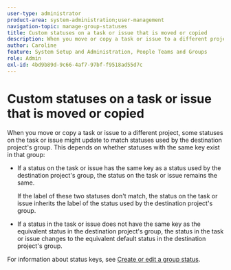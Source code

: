 ```yaml
---
user-type: administrator
product-area: system-administration;user-management
navigation-topic: manage-group-statuses
title: Custom statuses on a task or issue that is moved or copied
description: When you move or copy a task or issue to a different project, some statuses on the task or issue might update to match statuses used by the destination project's group.
author: Caroline
feature: System Setup and Administration, People Teams and Groups
role: Admin
exl-id: 4bd9b89d-9c66-4af7-97bf-f9518ad55d7c
---
```

# Custom statuses on a task or issue that is moved or copied

When you move or copy a task or issue to a different project, some statuses on the task or issue might update to match statuses used by the destination project's group. This depends on whether statuses with the same key exist in that group:

* If a status on the task or issue has the same key as a status used by the destination project's group, the status on the task or issue remains the same.

  If the label of these two statuses don't match, the status on the task or issue inherits the label of the status used by the destination project's group.

* If a status in the task or issue does not have the same key as the equivalent status in the destination project's group, the status in the task or issue changes to the equivalent default status in the destination project's group.

For information about status keys, see [Create or edit a group status](../../../administration-and-setup/manage-groups/manage-group-statuses/create-or-edit-a-group-status.md).
